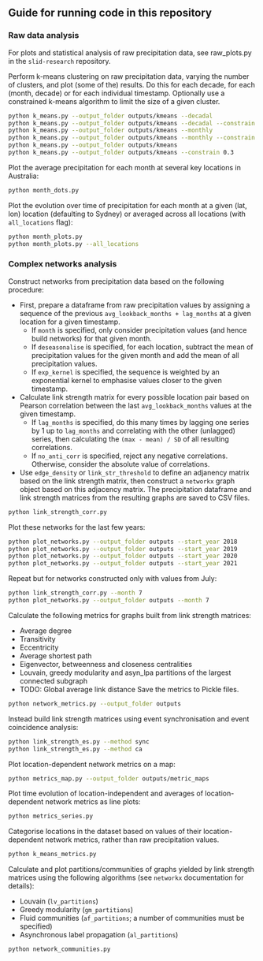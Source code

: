 ## Guide for running code in this repository

### Raw data analysis

For plots and statistical analysis of raw precipitation data, see raw_plots.py in the `slid-research` repository.

Perform k-means clustering on raw precipitation data, varying the number of clusters, and plot (some of the) results. Do this for each decade, for each (month, decade) or for each individual timestamp. Optionally use a constrained k-means algorithm to limit the size of a given cluster.
```sh
python k_means.py --output_folder outputs/kmeans --decadal
python k_means.py --output_folder outputs/kmeans --decadal --constrain 0.3
python k_means.py --output_folder outputs/kmeans --monthly
python k_means.py --output_folder outputs/kmeans --monthly --constrain 0.3
python k_means.py --output_folder outputs/kmeans
python k_means.py --output_folder outputs/kmeans --constrain 0.3
```

Plot the average precipitation for each month at several key locations in Australia:
```sh
python month_dots.py
```

Plot the evolution over time of precipitation for each month at a given (lat, lon) location (defaulting to Sydney) or averaged across all locations (with `all_locations` flag):
```sh
python month_plots.py
python month_plots.py --all_locations
```

### Complex networks analysis

Construct networks from precipitation data based on the following procedure:
- First, prepare a dataframe from raw precipitation values by assigning a sequence of the previous `avg_lookback_months + lag_months` at a given location for a given timestamp.
  - If `month` is specified, only consider precipitation values (and hence build networks) for that given month.
  - If `deseasonalise` is specified, for each location, subtract the mean of precipitation values for the given month and add the mean of all precipitation values.
  - If `exp_kernel` is specified, the sequence is weighted by an exponential kernel to emphasise values closer to the given timestamp.
- Calculate link strength matrix for every possible location pair based on Pearson correlation between the last `avg_lookback_months` values at the given timestamp.
  - If `lag_months` is specified, do this many times by lagging one series by 1 up to `lag_months` and correlating with the other (unlagged) series, then calculating the `(max - mean) / SD` of all resulting correlations.
  - If `no_anti_corr` is specified, reject any negative correlations. Otherwise, consider the absolute value of correlations.
- Use `edge_density` or `link_str_threshold` to define an adjanency matrix based on the link strength matrix, then construct a `networkx` graph object based on this adjacency matrix.
The precipitation dataframe and link strength matrices from the resulting graphs are saved to CSV files.
```sh
python link_strength_corr.py
```

Plot these networks for the last few years:
```sh
python plot_networks.py --output_folder outputs --start_year 2018
python plot_networks.py --output_folder outputs --start_year 2019
python plot_networks.py --output_folder outputs --start_year 2020
python plot_networks.py --output_folder outputs --start_year 2021
```

Repeat but for networks constructed only with values from July:
```sh
python link_strength_corr.py --month 7
python plot_networks.py --output_folder outputs --month 7
```

Calculate the following metrics for graphs built from link strength matrices:
- Average degree
- Transitivity
- Eccentricity
- Average shortest path
- Eigenvector, betweenness and closeness centralities
- Louvain, greedy modularity and asyn_lpa partitions of the largest connected subgraph
- TODO: Global average link distance
Save the metrics to Pickle files.
```sh
python network_metrics.py --output_folder outputs
```

Instead build link strength matrices using event synchronisation and event coincidence analysis:
```sh
python link_strength_es.py --method sync
python link_strength_es.py --method ca
```

Plot location-dependent network metrics on a map:
```sh
python metrics_map.py --output_folder outputs/metric_maps
```

Plot time evolution of location-independent and averages of location-dependent network metrics as line plots:
```sh
python metrics_series.py
```

Categorise locations in the dataset based on values of their location-dependent network metrics, rather than raw precipitation values.
```sh
python k_means_metrics.py
```

Calculate and plot partitions/communities of graphs yielded by link strength matrices using the following algorithms (see `networkx` documentation for details):
- Louvain (`lv_partitions`)
- Greedy modularity (`gm_partitions`)
- Fluid communities (`af_partitions`; a number of communities must be specified)
- Asynchronous label propagation (`al_partitions`)
```sh
python network_communities.py
```